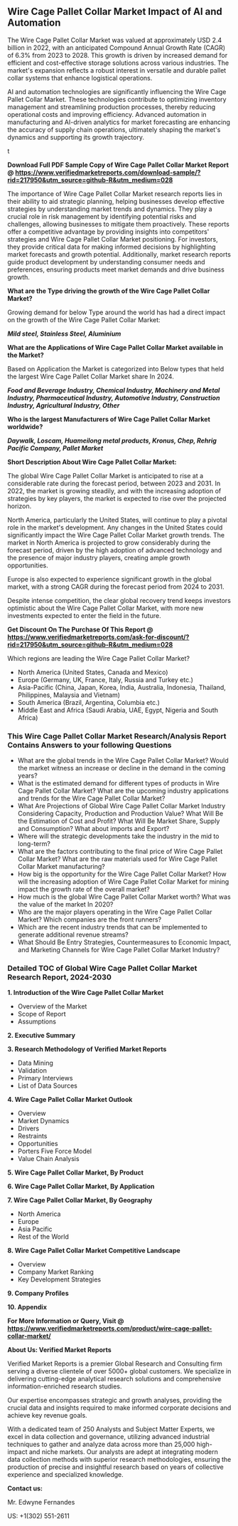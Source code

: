 <h2>Wire Cage Pallet Collar Market Impact of AI and Automation</h2><p>The Wire Cage Pallet Collar Market was valued at approximately USD 2.4 billion in 2022, with an anticipated Compound Annual Growth Rate (CAGR) of 6.3% from 2023 to 2028. This growth is driven by increased demand for efficient and cost-effective storage solutions across various industries. The market's expansion reflects a robust interest in versatile and durable pallet collar systems that enhance logistical operations.</p><p>AI and automation technologies are significantly influencing the Wire Cage Pallet Collar Market. These technologies contribute to optimizing inventory management and streamlining production processes, thereby reducing operational costs and improving efficiency. Advanced automation in manufacturing and AI-driven analytics for market forecasting are enhancing the accuracy of supply chain operations, ultimately shaping the market's dynamics and supporting its growth trajectory.</p>t</p><p id="" class=""><strong>Download Full PDF Sample Copy of Wire Cage Pallet Collar Market Report @ <a href="https://www.verifiedmarketreports.com/download-sample/?rid=217950&utm_source=github-R&utm_medium=028" target="_blank">https://www.verifiedmarketreports.com/download-sample/?rid=217950&utm_source=github-R&utm_medium=028</a></strong></p><p>The importance of&nbsp;Wire Cage Pallet Collar Market research reports lies in their ability to aid strategic planning, helping businesses develop effective strategies by understanding market trends and dynamics. They play a crucial role in risk management by identifying potential risks and challenges, allowing businesses to mitigate them proactively. These reports offer a competitive advantage by providing insights into competitors' strategies and Wire Cage Pallet Collar Market positioning. For investors, they provide critical data for making informed decisions by highlighting market forecasts and growth potential. Additionally, market research reports guide product development by understanding consumer needs and preferences, ensuring products meet market demands and drive business growth.</p><p><strong>What are the&nbsp;Type driving the growth of the Wire Cage Pallet Collar Market?</strong></p><p id="" class="">Growing demand for below Type around the world has had a direct impact on the growth of the Wire Cage Pallet Collar Market:</p><em><strong>Mild steel, Stainless Steel, Aluminium</strong></em></p><strong>What are the&nbsp;Applications&nbsp;of Wire Cage Pallet Collar Market available in the Market?</strong></p><p id="" class="">Based on Application the Market is categorized into Below types that held the largest Wire Cage Pallet Collar Market share In 2024.</p><em><strong>Food and Beverage Industry, Chemical Industry, Machinery and Metal Industry, Pharmaceutical Industry, Automotive Industry, Construction Industry, Agricultural Industry, Other</strong></em></p><strong>Who is the largest Manufacturers of Wire Cage Pallet Collar Market worldwide?</strong></p><p><em><strong>Daywalk, Loscam, Huameilong metal products, Kronus, Chep, Rehrig Pacific Company, Pallet Market</strong></em></p><p id="" class=""><strong>Short Description About Wire Cage Pallet Collar Market:</strong></p><p>The global Wire Cage Pallet Collar Market is anticipated to rise at a considerable rate during the forecast period, between 2023 and 2031. In 2022, the market is growing steadily, and with the increasing adoption of strategies by key players, the market is expected to rise over the projected horizon.</p><p>North America, particularly the United States, will continue to play a pivotal role in the market's development. Any changes in the United States could significantly impact the Wire Cage Pallet Collar Market growth trends. The market in North America is projected to grow considerably during the forecast period, driven by the high adoption of advanced technology and the presence of major industry players, creating ample growth opportunities.</p><p>Europe is also expected to experience significant growth in the global market, with a strong CAGR during the forecast period from 2024 to 2031.</p><p>Despite intense competition, the clear global recovery trend keeps investors optimistic about the Wire Cage Pallet Collar Market, with more new investments expected to enter the field in the future.</p><p id="" class=""><strong>Get Discount On The Purchase Of This Report @ <a href="https://www.verifiedmarketreports.com/ask-for-discount/?rid=217950&utm_source=github-R&utm_medium=028" target="_blank">https://www.verifiedmarketreports.com/ask-for-discount/?rid=217950&utm_source=github-R&utm_medium=028</a></strong></p>Which regions are leading the Wire Cage Pallet Collar Market?</p><ul><li>North America (United States, Canada and Mexico)</li><li>Europe (Germany, UK, France, Italy, Russia and Turkey etc.)</li><li>Asia-Pacific (China, Japan, Korea, India, Australia, Indonesia, Thailand, Philippines, Malaysia and Vietnam)</li><li>South America (Brazil, Argentina, Columbia etc.)</li><li>Middle East and Africa (Saudi Arabia, UAE, Egypt, Nigeria and South Africa)</li></ul><h3 id="" class="">This Wire Cage Pallet Collar Market Research/Analysis Report Contains Answers to your following Questions</h3><ul><li>What are the global trends in the Wire Cage Pallet Collar Market? Would the market witness an increase or decline in the demand in the coming years?</li><li>What is the estimated demand for different types of products in Wire Cage Pallet Collar Market? What are the upcoming industry applications and trends for the Wire Cage Pallet Collar Market?</li><li>What Are Projections of Global Wire Cage Pallet Collar Market Industry Considering Capacity, Production and Production Value? What Will Be the Estimation of Cost and Profit? What Will Be Market Share, Supply and Consumption? What about imports and Export?</li><li>Where will the strategic developments take the industry in the mid to long-term?</li><li>What are the factors contributing to the final price of Wire Cage Pallet Collar Market? What are the raw materials used for Wire Cage Pallet Collar Market manufacturing?</li><li>How big is the opportunity for the Wire Cage Pallet Collar Market? How will the increasing adoption of Wire Cage Pallet Collar Market for mining impact the growth rate of the overall market?</li><li>How much is the global Wire Cage Pallet Collar Market worth? What was the value of the market In 2020?</li><li>Who are the major players operating in the Wire Cage Pallet Collar Market? Which companies are the front runners?</li><li>Which are the recent industry trends that can be implemented to generate additional revenue streams?</li><li>What Should Be Entry Strategies, Countermeasures to Economic Impact, and Marketing Channels for Wire Cage Pallet Collar Market Industry?</li></ul><h3 id="" class="">Detailed TOC of Global Wire Cage Pallet Collar Market Research Report, 2024-2030</h3><p id="" class=""><strong>1. Introduction of the Wire Cage Pallet Collar Market</strong></p><ul><li>Overview of the Market</li><li>Scope of Report</li><li>Assumptions</li></ul><p id="" class=""><strong>2. Executive Summary</strong></p><p id="" class=""><strong>3. Research Methodology of Verified Market Reports</strong></p><ul><li>Data Mining</li><li>Validation</li><li>Primary Interviews</li><li>List of Data Sources</li></ul><p id="" class=""><strong>4. Wire Cage Pallet Collar Market Outlook</strong></p><ul><li>Overview</li><li>Market Dynamics</li><li>Drivers</li><li>Restraints</li><li>Opportunities</li><li>Porters Five Force Model</li><li>Value Chain Analysis</li></ul><p id="" class=""><strong>5. Wire Cage Pallet Collar Market, By Product</strong></p><p id="" class=""><strong>6. Wire Cage Pallet Collar Market, By Application</strong></p><p id="" class=""><strong>7. Wire Cage Pallet Collar Market, By Geography</strong></p><ul><li>North America</li><li>Europe</li><li>Asia Pacific</li><li>Rest of the World</li></ul><p id="" class=""><strong>8. Wire Cage Pallet Collar Market Competitive Landscape</strong></p><ul><li>Overview</li><li>Company Market Ranking</li><li>Key Development Strategies</li></ul><p id="" class=""><strong>9. Company Profiles</strong></p><p id="" class=""><strong>10. Appendix</strong></p><p id="" class=""><strong>For More Information or Query, Visit @ <a href="https://www.verifiedmarketreports.com/product/wire-cage-pallet-collar-market/" target="_blank">https://www.verifiedmarketreports.com/product/wire-cage-pallet-collar-market/</a></strong></p><p id="" class=""><strong>About Us: Verified Market Reports</strong></p><p id="" class="">Verified Market Reports is a premier Global Research and Consulting firm serving a diverse clientele of over 5000+ global customers. We specialize in delivering cutting-edge analytical research solutions and comprehensive information-enriched research studies.</p><p id="" class="">Our expertise encompasses strategic and growth analyses, providing the crucial data and insights required to make informed corporate decisions and achieve key revenue goals.</p><p id="" class="">With a dedicated team of 250 Analysts and Subject Matter Experts, we excel in data collection and governance, utilizing advanced industrial techniques to gather and analyze data across more than 25,000 high-impact and niche markets. Our analysts are adept at integrating modern data collection methods with superior research methodologies, ensuring the production of precise and insightful research based on years of collective experience and specialized knowledge.</p><p id="" class=""><strong>Contact us:</strong></p><p id="" class="">Mr. Edwyne Fernandes</p><p id="" class="">US: +1(302) 551-2611</p>